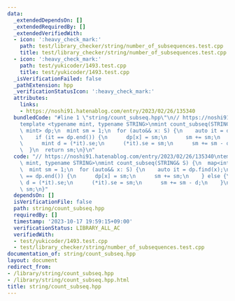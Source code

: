 ```yaml
---
data:
  _extendedDependsOn: []
  _extendedRequiredBy: []
  _extendedVerifiedWith:
  - icon: ':heavy_check_mark:'
    path: test/library_checker/string/number_of_subsequences.test.cpp
    title: test/library_checker/string/number_of_subsequences.test.cpp
  - icon: ':heavy_check_mark:'
    path: test/yukicoder/1493.test.cpp
    title: test/yukicoder/1493.test.cpp
  _isVerificationFailed: false
  _pathExtension: hpp
  _verificationStatusIcon: ':heavy_check_mark:'
  attributes:
    links:
    - https://noshi91.hatenablog.com/entry/2023/02/26/135340
  bundledCode: "#line 1 \"string/count_subseq.hpp\"\n// https://noshi91.hatenablog.com/entry/2023/02/26/135340\n\
    template <typename mint, typename STRING>\nmint count_subseq(STRING& S) {\n  map<int,\
    \ mint> dp;\n  mint sm = 1;\n  for (auto&& x: S) {\n    auto it = dp.find(x);\n\
    \    if (it == dp.end()) {\n      dp[x] = sm;\n      sm += sm;\n    } else {\n\
    \      mint d = (*it).se;\n      (*it).se = sm;\n      sm += sm - d;\n    }\n\
    \  }\n  return sm;\n}\n"
  code: "// https://noshi91.hatenablog.com/entry/2023/02/26/135340\ntemplate <typename\
    \ mint, typename STRING>\nmint count_subseq(STRING& S) {\n  map<int, mint> dp;\n\
    \  mint sm = 1;\n  for (auto&& x: S) {\n    auto it = dp.find(x);\n    if (it\
    \ == dp.end()) {\n      dp[x] = sm;\n      sm += sm;\n    } else {\n      mint\
    \ d = (*it).se;\n      (*it).se = sm;\n      sm += sm - d;\n    }\n  }\n  return\
    \ sm;\n}"
  dependsOn: []
  isVerificationFile: false
  path: string/count_subseq.hpp
  requiredBy: []
  timestamp: '2023-10-17 19:59:15+09:00'
  verificationStatus: LIBRARY_ALL_AC
  verifiedWith:
  - test/yukicoder/1493.test.cpp
  - test/library_checker/string/number_of_subsequences.test.cpp
documentation_of: string/count_subseq.hpp
layout: document
redirect_from:
- /library/string/count_subseq.hpp
- /library/string/count_subseq.hpp.html
title: string/count_subseq.hpp
---
```

